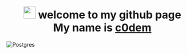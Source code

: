 <h1 align="center">
  <img src="https://github.com/blackcater/blackcater/raw/main/images/Hi.gif" height="32"/> 
   welcome to my github page <br> My name is 
  <a href="https://t.me/c0dembot" target="_blank">c0dem</a>
</h1>

![Postgres](https://img.shields.io/badge/postgres-%23316192.svg?style=for-the-badge&logo=postgresql&logoColor=white)


